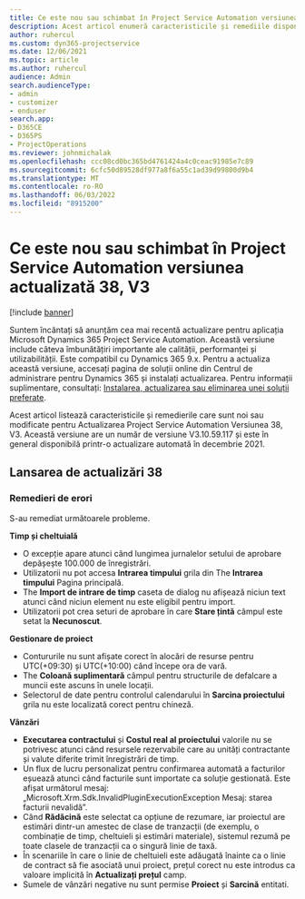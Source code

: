 ```yaml
---
title: Ce este nou sau schimbat în Project Service Automation versiunea actualizată 38, V3
description: Acest articol enumeră caracteristicile și remediile disponibile în Microsoft Dynamics 365 Project Service Automation Actualizați versiunea 38, V3.
author: ruhercul
ms.custom: dyn365-projectservice
ms.date: 12/06/2021
ms.topic: article
ms.author: ruhercul
audience: Admin
search.audienceType:
- admin
- customizer
- enduser
search.app:
- D365CE
- D365PS
- ProjectOperations
ms.reviewer: johnmichalak
ms.openlocfilehash: ccc08cd0bc365bd4761424a4c0ceac91985e7c89
ms.sourcegitcommit: 6cfc50d89528df977a8f6a55c1ad39d99800d9b4
ms.translationtype: MT
ms.contentlocale: ro-RO
ms.lasthandoff: 06/03/2022
ms.locfileid: "8915200"
---
```

# <a name="whats-new-or-changed-in-project-service-automation-update-release-38-v3"></a>Ce este nou sau schimbat în Project Service Automation versiunea actualizată 38, V3

[!include [banner](../includes/psa-now-project-operations.md)]

Suntem încântați să anunțăm cea mai recentă actualizare pentru aplicația Microsoft Dynamics 365 Project Service Automation. Această versiune include câteva îmbunătățiri importante ale calității, performanței și utilizabilității. Este compatibil cu Dynamics 365 9.x. Pentru a actualiza această versiune, accesați pagina de soluții online din Centrul de administrare pentru Dynamics 365 și instalați actualizarea. Pentru informații suplimentare, consultați: [Instalarea, actualizarea sau eliminarea unei soluții preferate](/power-platform/admin/install-remove-preferred-solution).

Acest articol listează caracteristicile și remedierile care sunt noi sau modificate pentru Actualizarea Project Service Automation Versiunea 38, V3. Această versiune are un număr de versiune V3.10.59.117 și este în general disponibilă printr-o actualizare automată în decembrie 2021.

## <a name="update-release-38"></a>Lansarea de actualizări 38

### <a name="bug-fixes"></a>Remedieri de erori

S-au remediat următoarele probleme.

**Timp și cheltuială**

- O excepție apare atunci când lungimea jurnalelor setului de aprobare depășește 100.000 de înregistrări.
- Utilizatorii nu pot accesa **Intrarea timpului** grila din The **Intrarea timpului** Pagina principală.
- The **Import de intrare de timp** caseta de dialog nu afișează niciun text atunci când niciun element nu este eligibil pentru import.
- Utilizatorii pot crea seturi de aprobare în care **Stare țintă** câmpul este setat la **Necunoscut**.

**Gestionare de proiect**

- Contururile nu sunt afișate corect în alocări de resurse pentru UTC(+09:30) și UTC(+10:00) când începe ora de vară.
- The **Coloană suplimentară** câmpul pentru structurile de defalcare a muncii este ascuns în unele locații.
- Selectorul de date pentru controlul calendarului în **Sarcina proiectului** grila nu este localizată corect pentru chineză.

**Vânzări**

- **Executarea contractului** și **Costul real al proiectului** valorile nu se potrivesc atunci când resursele rezervabile care au unități contractante și valute diferite trimit înregistrări de timp.
- Un flux de lucru personalizat pentru confirmarea automată a facturilor eșuează atunci când facturile sunt importate ca soluție gestionată. Este afișat următorul mesaj: „Microsoft.Xrm.Sdk.InvalidPluginExecutionException Mesaj: starea facturii nevalidă”.
- Când **Rădăcină** este selectat ca opțiune de rezumare, iar proiectul are estimări dintr-un amestec de clase de tranzacții (de exemplu, o combinație de timp, cheltuieli și estimări materiale), sistemul rezumă pe toate clasele de tranzacții ca o singură linie de taxă.
- În scenariile în care o linie de cheltuieli este adăugată înainte ca o linie de contract să fie asociată unui proiect, prețul corect nu este introdus ca valoare implicită în **Actualizați prețul** camp.
- Sumele de vânzări negative nu sunt permise **Proiect** și **Sarcină** entitati.
